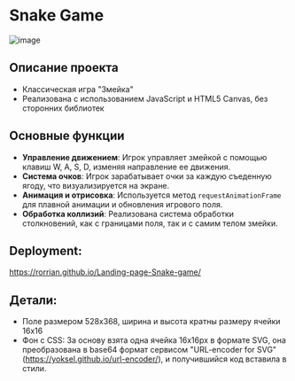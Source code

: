# Snake Game

![image](https://github.com/user-attachments/assets/bb0c502c-4697-4bc5-b40b-aab0bf342f3b)

## Описание проекта
- Классическая игра "Змейка"
- Реализована с использованием JavaScript и HTML5 Canvas, без сторонних библиотек
  
## Основные функции
- **Управление движением**: Игрок управляет змейкой с помощью клавиш W, A, S, D, изменяя направление ее движения.
- **Система очков**: Игрок зарабатывает очки за каждую съеденную ягоду, что визуализируется на экране.
- **Анимация и отрисовка**: Используется метод `requestAnimationFrame` для плавной анимации и обновления игрового поля.
- **Обработка коллизий**: Реализована система обработки столкновений, как с границами поля, так и с самим телом змейки.
  
## Deployment:
https://rorrian.github.io/Landing-page-Snake-game/
  
## Детали:
- Поле <canvas> размером 528х368, ширина и высота кратны размеру ячейки 16х16
- Фон c CSS:
  За основу взята одна ячейка 16х16px в формате SVG, она преобразована в base64 формат сервисом "URL-encoder for SVG"(https://yoksel.github.io/url-encoder/), и получившийся код вставила в стили.
